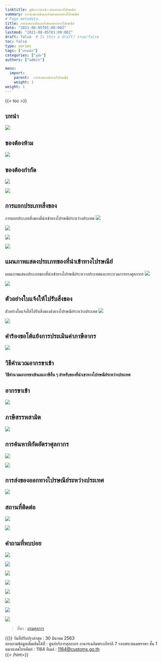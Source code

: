 ```yaml
---
linktitle: คู่มือการนำเข้า-ส่งออกทางไปรษณีย์
summary: การนำของเข้าและส่งของออกทางไปรษณีย์
# Page metadata.
title: การนำของเข้าและส่งของออกทางไปรษณีย์
date: "2021-08-05T01:00:00Z"
lastmod: "2021-08-05T01:00:00Z"
draft: false  # Is this a draft? true/false
toc: false 
type: series  
tags: ["ปรษณีย์"]
categories: ["คู่มือ"]
authors: ["admin"]

menu:
  import:
    parent:  การนำของเข้าทางไปรษณีย์
    weight: 1
weight: 1
---
```


{{< toc >}}


## บทนำ

![](https://github.com/ecs-support/knowledge-center/raw/master/img/postal/postal-guide/postal-guidepng_Page3.png)

## ของต้องห้าม
![](https://github.com/ecs-support/knowledge-center/raw/master/img/postal/postal-guide/postal-guidepng_Page4.png)

## ของต้องกํากัด 
![](https://github.com/ecs-support/knowledge-center/raw/master/img/postal/postal-guide/postal-guidepng_Page5.png)

![](https://github.com/ecs-support/knowledge-center/raw/master/img/postal/postal-guide/postal-guidepng_Page6.png)

## การแยกประเภทสิ่งของ

การแยกประเภทสิ่งของที่นําเข้าทางไปรษณีย์ระหว่างประเทศ
![](https://github.com/ecs-support/knowledge-center/raw/master/img/postal/postal-guide/postal-guidepng_Page7.png)

![](https://github.com/ecs-support/knowledge-center/raw/master/img/postal/postal-guide/postal-guidepng_Page8.png)

![](https://github.com/ecs-support/knowledge-center/raw/master/img/postal/postal-guide/postal-guidepng_Page9.png)

![](https://github.com/ecs-support/knowledge-center/raw/master/img/postal/postal-guide/postal-guidepng_Page10.png)

## แผนภาพแสดงประเภทของที่นําเข้าทางไปรษณีย์

แผนภาพแสดงประเภทของที่นําเข้าทางไปรษณีย์ระหวางประเทศและกระบวนการทางศุลกากร
![](https://github.com/ecs-support/knowledge-center/raw/master/img/postal/postal-guide/postal-guidepng_Page11.png)

![](https://github.com/ecs-support/knowledge-center/raw/master/img/postal/postal-guide/postal-guidepng_Page12.png)

## ตัวอย่างใบแจ้งให้ไปรับสิ่งของ

ตัวอย่างใบแจ้งให้ไปรับสิ่งของส่งทางไปรษณีย์ระหว่างประเทศ
![](https://github.com/ecs-support/knowledge-center/raw/master/img/postal/postal-guide/postal-guidepng_Page13.png)

![](https://github.com/ecs-support/knowledge-center/raw/master/img/postal/postal-guide/postal-guidepng_Page14.png)

## คำร้องขอโต้แย้งการประเมินค่าภาษีอากร

![](https://github.com/ecs-support/knowledge-center/raw/master/img/postal/postal-guide/postal-guidepng_Page15.png)

## วิธีคํานวณอากรขาเข้า

**วิธีคํานวณอากรขาเข้าและภาษีอื่น ๆ สําหรับของที่นําเขาทางไปรษณีย์ระหว่างประเทศ**

## อากรขาเข้า
![](https://github.com/ecs-support/knowledge-center/raw/master/img/postal/postal-guide/postal-guidepng_Page16.png)

## ภาษีสรรพสามิต

![](https://github.com/ecs-support/knowledge-center/raw/master/img/postal/postal-guide/postal-guidepng_Page17.png)


## การค้นหาพิกัดอัตราศุลกากร

![](https://github.com/ecs-support/knowledge-center/raw/master/img/postal/postal-guide/postal-guidepng_Page18.png)

![](https://github.com/ecs-support/knowledge-center/raw/master/img/postal/postal-guide/postal-guidepng_Page19.png)

## การส่งของออกทางไปรษณีย์ระหว่างประเทศ
![](https://github.com/ecs-support/knowledge-center/raw/master/img/postal/postal-guide/postal-guidepng_Page20-1.png)

## สถานที่ติดต่อ
![](https://github.com/ecs-support/knowledge-center/raw/master/img/postal/postal-guide/postal-guidepng_Page20-2.png)

![](https://github.com/ecs-support/knowledge-center/raw/master/img/postal/postal-guide/postal-guidepng_Page21-1.png)

## คําถามที่พบบ่อย

![](https://github.com/ecs-support/knowledge-center/raw/master/img/postal/postal-guide/postal-guidepng_Page21-2.png)

![](https://github.com/ecs-support/knowledge-center/raw/master/img/postal/postal-guide/postal-guidepng_Page22.png)

![](https://github.com/ecs-support/knowledge-center/raw/master/img/postal/postal-guide/postal-guidepng_Page23.png)

![](https://github.com/ecs-support/knowledge-center/raw/master/img/postal/postal-guide/postal-guidepng_Page24.png)

![](https://github.com/ecs-support/knowledge-center/raw/master/img/postal/postal-guide/postal-guidepng_Page25.png)

![](https://github.com/ecs-support/knowledge-center/raw/master/img/postal/postal-guide/postal-guidepng_Page26.png)

![](https://github.com/ecs-support/knowledge-center/raw/master/img/postal/postal-guide/postal-guidepng_Page27.png)

![](https://github.com/ecs-support/knowledge-center/raw/master/img/postal/postal-guide/postal-guidepng_Page28.png)

> ที่มา : [กรมศุลการ](http://ccc.customs.go.th/cont_strc_faq.php?current_id=14232a32404f505f4c&left_menu=interesting_article)   

{{<hint success>}} 
วันที่ปรับปรุงล่าสุด : 30 มีนาคม 2563  
สอบถามข้อมูลเพิ่มเติมได้ที่ : ศูนย์บริการศุลกากร อาคารเฉลิมพระเกียรติ 7 รอบพระชนมพรรษา ชั้น 1  
หมายเลขโทรศัพท์ : 1164 อีเมล์ : 1164@customs.go.th  
{{< /hint>}}